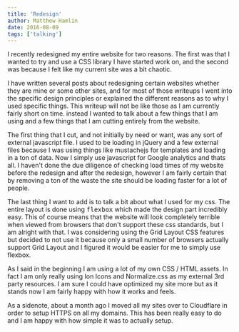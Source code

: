 ```yaml
---
title: 'Redesign'
author: Matthew Hamlin
date: 2016-08-09
tags: ['talking']
---
```


I recently redesigned my entire website for two reasons. The first was that I wanted to try and use a CSS library I have started work on, and the second was because I felt like my current site was a bit chaotic. 

I have written several posts about redesigning certain websites whether they are mine or some other sites, and for most of those writeups I went into the specific design principles or explained the different reasons as to why I used specific things. This writeup will not be like those as I am currently fairly short on time. instead I wanted to talk about a few things that I am using and a few things that I am cutting entirely from the website.

The first thing that I cut, and not initially by need or want, was any sort of external javascript file. I used to be loading in jQuery and a few external files because I was using things like mustachejs for templates and loading in a ton of data. Now I simply use javascript for Google analytics and thats all. I haven't done the due diligence of checking load times of my website before the redesign and after the redesign, however I am fairly certain that by removing a ton of the waste the site should be loading faster for a lot of people.

The last thing I want to add is to talk a bit about what I used for my css. The entire layout is done using <kbd>flexbox</kbd> which made the design part incredibly easy. This of course means that the website will look completely terrible when viewed from browsers that don't support these css standards, but I am alright with that. I was considering using the Grid Layout CSS features but decided to not use it because only a small number of browsers actually support Grid Layout and I figured it would be easier for me to simply use flexbox. 

As I said in the beginning I am using a lot of my own CSS / HTML assets. In fact I am only really using Ion Icons and Normalize.css as my external 3rd party resources. I am sure I could have optimized my site more but as it stands now I am fairly happy with how it works and feels. 

As a sidenote, about a month ago I moved all my sites over to Cloudflare in order to setup HTTPS on all my domains. This has been really easy to do and I am happy with how simple it was to actually setup.

